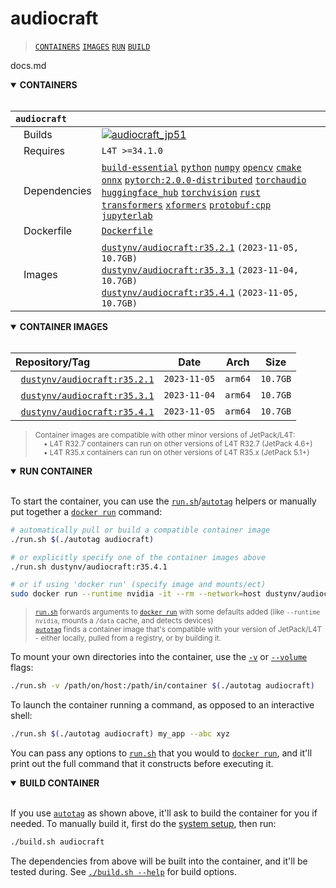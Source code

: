 # audiocraft

> [`CONTAINERS`](#user-content-containers) [`IMAGES`](#user-content-images) [`RUN`](#user-content-run) [`BUILD`](#user-content-build)

docs.md
<details open>
<summary><b><a id="containers">CONTAINERS</a></b></summary>
<br>

| **`audiocraft`** | |
| :-- | :-- |
| &nbsp;&nbsp;&nbsp;Builds | [![`audiocraft_jp51`](https://img.shields.io/github/actions/workflow/status/dusty-nv/jetson-containers/audiocraft_jp51.yml?label=audiocraft:jp51)](https://github.com/dusty-nv/jetson-containers/actions/workflows/audiocraft_jp51.yml) |
| &nbsp;&nbsp;&nbsp;Requires | `L4T >=34.1.0` |
| &nbsp;&nbsp;&nbsp;Dependencies | [`build-essential`](/packages/build-essential) [`python`](/packages/python) [`numpy`](/packages/numpy) [`opencv`](/packages/opencv) [`cmake`](/packages/cmake/cmake_pip) [`onnx`](/packages/onnx) [`pytorch:2.0.0-distributed`](/packages/pytorch) [`torchaudio`](/packages/pytorch/torchaudio) [`huggingface_hub`](/packages/llm/huggingface_hub) [`torchvision`](/packages/pytorch/torchvision) [`rust`](/packages/rust) [`transformers`](/packages/llm/transformers) [`xformers`](/packages/llm/xformers) [`protobuf:cpp`](/packages/protobuf/protobuf_cpp) [`jupyterlab`](/packages/jupyterlab) |
| &nbsp;&nbsp;&nbsp;Dockerfile | [`Dockerfile`](Dockerfile) |
| &nbsp;&nbsp;&nbsp;Images | [`dustynv/audiocraft:r35.2.1`](https://hub.docker.com/r/dustynv/audiocraft/tags) `(2023-11-05, 10.7GB)`<br>[`dustynv/audiocraft:r35.3.1`](https://hub.docker.com/r/dustynv/audiocraft/tags) `(2023-11-04, 10.7GB)`<br>[`dustynv/audiocraft:r35.4.1`](https://hub.docker.com/r/dustynv/audiocraft/tags) `(2023-11-05, 10.7GB)` |

</details>

<details open>
<summary><b><a id="images">CONTAINER IMAGES</a></b></summary>
<br>

| Repository/Tag | Date | Arch | Size |
| :-- | :--: | :--: | :--: |
| &nbsp;&nbsp;[`dustynv/audiocraft:r35.2.1`](https://hub.docker.com/r/dustynv/audiocraft/tags) | `2023-11-05` | `arm64` | `10.7GB` |
| &nbsp;&nbsp;[`dustynv/audiocraft:r35.3.1`](https://hub.docker.com/r/dustynv/audiocraft/tags) | `2023-11-04` | `arm64` | `10.7GB` |
| &nbsp;&nbsp;[`dustynv/audiocraft:r35.4.1`](https://hub.docker.com/r/dustynv/audiocraft/tags) | `2023-11-05` | `arm64` | `10.7GB` |

> <sub>Container images are compatible with other minor versions of JetPack/L4T:</sub><br>
> <sub>&nbsp;&nbsp;&nbsp;&nbsp;• L4T R32.7 containers can run on other versions of L4T R32.7 (JetPack 4.6+)</sub><br>
> <sub>&nbsp;&nbsp;&nbsp;&nbsp;• L4T R35.x containers can run on other versions of L4T R35.x (JetPack 5.1+)</sub><br>
</details>

<details open>
<summary><b><a id="run">RUN CONTAINER</a></b></summary>
<br>

To start the container, you can use the [`run.sh`](/docs/run.md)/[`autotag`](/docs/run.md#autotag) helpers or manually put together a [`docker run`](https://docs.docker.com/engine/reference/commandline/run/) command:
```bash
# automatically pull or build a compatible container image
./run.sh $(./autotag audiocraft)

# or explicitly specify one of the container images above
./run.sh dustynv/audiocraft:r35.4.1

# or if using 'docker run' (specify image and mounts/ect)
sudo docker run --runtime nvidia -it --rm --network=host dustynv/audiocraft:r35.4.1
```
> <sup>[`run.sh`](/docs/run.md) forwards arguments to [`docker run`](https://docs.docker.com/engine/reference/commandline/run/) with some defaults added (like `--runtime nvidia`, mounts a `/data` cache, and detects devices)</sup><br>
> <sup>[`autotag`](/docs/run.md#autotag) finds a container image that's compatible with your version of JetPack/L4T - either locally, pulled from a registry, or by building it.</sup>

To mount your own directories into the container, use the [`-v`](https://docs.docker.com/engine/reference/commandline/run/#volume) or [`--volume`](https://docs.docker.com/engine/reference/commandline/run/#volume) flags:
```bash
./run.sh -v /path/on/host:/path/in/container $(./autotag audiocraft)
```
To launch the container running a command, as opposed to an interactive shell:
```bash
./run.sh $(./autotag audiocraft) my_app --abc xyz
```
You can pass any options to [`run.sh`](/docs/run.md) that you would to [`docker run`](https://docs.docker.com/engine/reference/commandline/run/), and it'll print out the full command that it constructs before executing it.
</details>
<details open>
<summary><b><a id="build">BUILD CONTAINER</b></summary>
<br>

If you use [`autotag`](/docs/run.md#autotag) as shown above, it'll ask to build the container for you if needed.  To manually build it, first do the [system setup](/docs/setup.md), then run:
```bash
./build.sh audiocraft
```
The dependencies from above will be built into the container, and it'll be tested during.  See [`./build.sh --help`](/jetson_containers/build.py) for build options.
</details>
